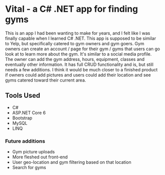 # Vital - a C# .NET app for finding gyms

This is an app I had been wanting to make for years, and I felt like I was finally capable when I learned C# .NET. This app is supposed to be similar to Yelp, but specifically catered to gym owners and gym goers. Gym owners can create an account / page for their gym / gyms that users can go look at to learn more about the gym. It's similar to a social media profile. The owner can add the gym address, hours, equipment, classes and eventually other information. It has full CRUD functionality and is, but still needs a few additions. I think it would be much closer to a finished product if owners could add pictures and users could add their location and see gyms catered toward their current area.

## Tools Used

- C#
- ASP.NET Core 6
- Bootstrap
- MySQL
- LINQ

<!-- ### `Check it out here`
[Champ View](https://lol-react-app.vercel.app/) -->

### Future additions
- Gym picture uploads
- More fleshed out front-end
- User geo-location and gym filtering based on that location
- Search for gyms


